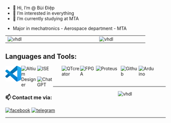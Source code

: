 
- 👋 Hi, I’m @ Bùi Điệp
- 👀 I’m interested in everything
- 🌱 I’m currently studying at MTA
+ Major in mechatronics - Aerospace department - MTA
<!-- Bui-Diep/Bui-Diep is a ✨ special ✨ repository because its `README.md` (this file) appears on your GitHub profile.
You can click the Preview link to take a look at your changes. -->


<table>
<tr>
  <td width="60%">
    <img align="right" alt="vhdl" width="250px" src="https://user-images.githubusercontent.com/102669394/217030431-47038250-3124-4893-bd5a-2b96d5e982d7.jpg" />
  </td>
  <td width="40%">
  <img align="right" alt="vhdl" width="138px" src="https://img6.thuthuatphanmem.vn/uploads/2022/03/04/anh-dong-xin-chao-powerpoint-dep-cho-thuyet-trinh_021856460.gif" /></td>
</tr>
<table>

## Languages and Tools:

<img align="left" alt="Visual Studio Code" width="50px" src="https://raw.githubusercontent.com/github/explore/80688e429a7d4ef2fca1e82350fe8e3517d3494d/topics/visual-studio-code/visual-studio-code.png" />
<img align="left" alt="Altium Designer" width="50px" src="https://images.g2crowd.com/uploads/product/image/large_detail/large_detail_55da269609bde6556a387629b0594314/altium-altium-designer.png" />
<img align="left" alt="ISE" width="77px" src="https://upload.wikimedia.org/wikipedia/en/0/0a/XilinxISE_DS_Logo.jpg" />
<img align="left" alt="QTcreator" width="58px" src="https://static-00.iconduck.com/assets.00/qtcreator-icon-512x478-bhacl6u3.png" />
<img align="left" alt="FPGA" width="50px" src="https://www.nettimelogic.com/resources/FpgaServices.png" />
<img align="left" alt="Proteus" width="78px" src="https://bk.ibxk.com.br/2021/11/16/16122106683201.jpg" />
<img align="left" alt="Github" width="56px" src="https://png.pngitem.com/pimgs/s/128-1280162_github-logo-png-cat-transparent-png.png" />
<img align="left" alt="Arduino" width="50px" src="https://brandslogos.com/wp-content/uploads/images/large/arduino-logo-1.png" />

<img align="left" alt="ChatGPT" width="50px" src="https://brandlogovector.com/wp-content/uploads/2023/01/ChatGPT-Icon-Logo-PNG.png" />
<!--
<img align="left" alt="MongoDB" width="26px" src="https://raw.githubusercontent.com/github/explore/80688e429a7d4ef2fca1e82350fe8e3517d3494d/topics/mongodb/mongodb.png" /> -->
<br />
<br /><br />

---------
<img align="right" alt="vhdl" width="150px" src="https://24hstore.vn/upload_images/images/2019/11/14/anh-gif-1-min.gif" />

### 📫 Contact me via: 
[<img align="" alt="facebook" width="25px" src="https://upload.wikimedia.org/wikipedia/commons/thumb/0/05/Facebook_Logo_%282019%29.png/1024px-Facebook_Logo_%282019%29.png" />](https://www.facebook.com/buidiep01)  [<img align="" alt="telegram" width="25px" src="https://cdn3.iconfinder.com/data/icons/popular-services-brands-vol-2/512/telegram-512.png" />](https://t.me/buidiep01)

---------
